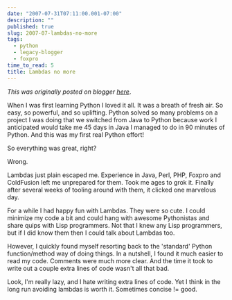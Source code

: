 ```yaml
---
date: "2007-07-31T07:11:00.001-07:00"
description: ""
published: true
slug: 2007-07-lambdas-no-more
tags:
  - python
  - legacy-blogger
  - foxpro
time_to_read: 5
title: Lambdas no more
---
```


_This was originally posted on blogger [here](https://pydanny.blogspot.com/2007/07/lambdas-no-more.html)_.

When I was first learning Python I loved it all. It was a breath of fresh air. So easy, so powerful, and so uplifting. Python solved so many problems on a project I was doing that we switched from Java to Python because work I anticipated would take me 45 days in Java I managed to do in 90 minutes of Python. And this was my first real Python effort!

So everything was great, right?

Wrong.

Lambdas just plain escaped me. Experience in Java, Perl, PHP, Foxpro and ColdFusion left me unprepared for them. Took me ages to grok it. Finally after several weeks of tooling around with them, it clicked one marvelous day.

For a while I had happy fun with Lambdas. They were so cute. I could minimize my code a bit and could hang with awesome Pythonistas and share quips with Lisp programmers. Not that I knew any Lisp programmers, but if I did know them then I could talk about Lambdas too.

However, I quickly found myself resorting back to the 'standard' Python function/method way of doing things. In a nutshell, I found it much easier to read my code. Comments were much more clear. And the time it took to write out a couple extra lines of code wasn't all that bad.

Look, I'm really lazy, and I hate writing extra lines of code. Yet I think in the long run avoiding lambdas is worth it. Sometimes concise != good.
